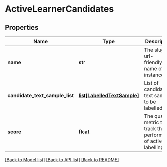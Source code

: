 # ActiveLearnerCandidates

## Properties
Name | Type | Description | Notes
------------ | ------------- | ------------- | -------------
**name** | **str** | The sluggy-url-friendly-name of the instance. | [optional] 
**candidate_text_sample_list** | [**list[LabelledTextSample]**](LabelledTextSample.md) | List of candidate text samples to be labelled. | [optional] 
**score** | **float** | The quality metric to track the performance of active labelling. | [optional] 

[[Back to Model list]](../README.md#documentation-for-models) [[Back to API list]](../README.md#documentation-for-api-endpoints) [[Back to README]](../README.md)


